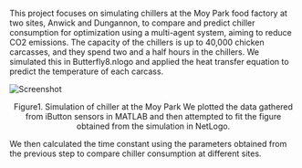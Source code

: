 This project focuses on simulating chillers at the Moy Park food factory at two sites, Anwick and Dungannon, to compare and predict chiller consumption for optimization using a multi-agent system, aiming to reduce CO2 emissions. The capacity of the chillers is up to 40,000 chicken carcasses, and they spend two and a half hours in the chillers. We simulated this in Butterfly8.nlogo and applied the heat transfer equation to predict the temperature of each carcass.

![Screenshot](https://github.com/user-attachments/assets/3a2a4945-d6f2-4297-9e65-270801d83e94)


<p align="center" >
<p align="center" >
Figure1. Simulation of chiller at the Moy Park
We plotted the data gathered from iButton sensors in MATLAB and then attempted to fit the figure obtained from the simulation in NetLogo.



We then calculated the time constant using the parameters obtained from the previous step to compare chiller consumption at different sites.
